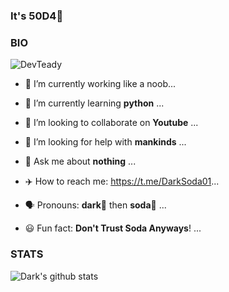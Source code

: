 ### It's **50D4**🍾

### BIO

<p align="left"> <img src="https://komarev.com/ghpvc/?username=DevTeady" alt="DevTeady" /> </p>

- 🔭 I’m currently working like a noob...

- 🌱 I’m currently learning **python** ...

- 👯 I’m looking to collaborate on **Youtube** ...

- 🧐 I’m looking for help with **mankinds** ...

- 💬 Ask me about **nothing** ...

- ✈️ How to reach me: https://t.me/DarkSoda01...

- 🗣️ Pronouns: **dark**🌚 then **soda**🍾 ...

- 😃 Fun fact: **Don't Trust Soda Anyways**! ...


### STATS

![Dark's github stats](https://github-readme-stats.vercel.app/api?username=DevTeady)
